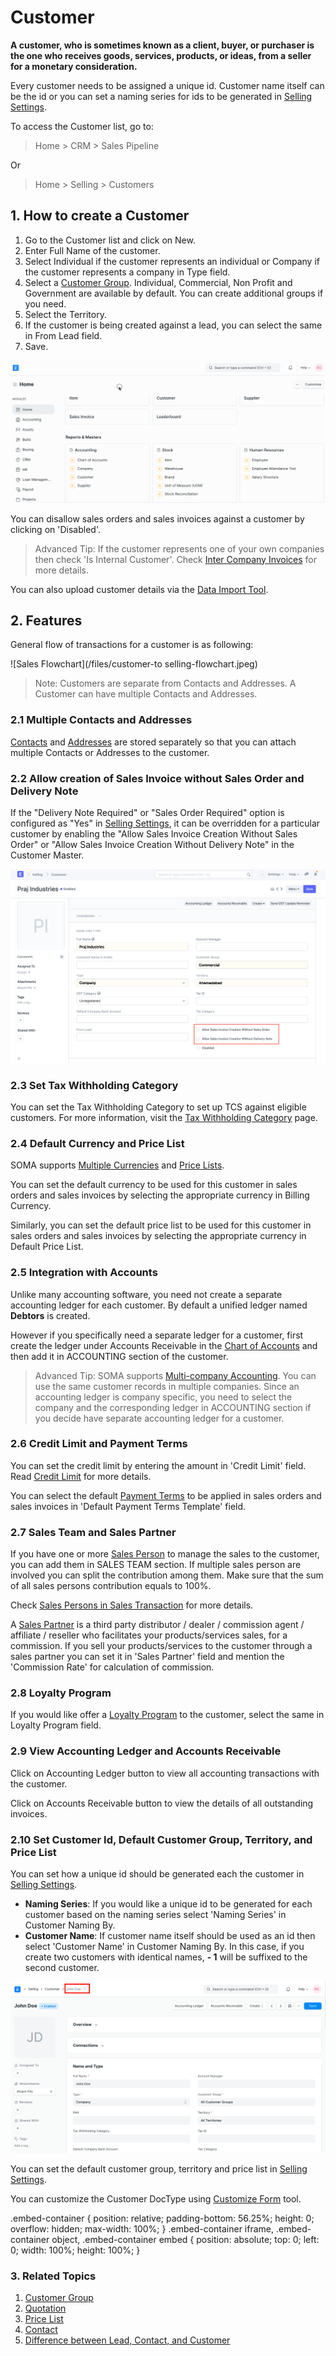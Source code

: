 
# Customer


**A customer, who is sometimes known as a client, buyer, or purchaser is the one
who receives goods, services, products, or ideas, from a seller for a monetary
consideration.**


Every customer needs to be assigned a unique id. Customer name itself can be the id or you can set a naming series for ids to be generated in [Selling Settings](/docs/en/selling/selling-settings).


To access the Customer list, go to:



> 
> Home > CRM > Sales Pipeline
> 
> 
> 


Or



> 
> Home > Selling > Customers
> 
> 
> 


## 1. How to create a Customer


1. Go to the Customer list and click on New.
2. Enter Full Name of the customer.
3. Select Individual if the customer represents an individual or Company if the customer represents a company in Type field.
4. Select a [Customer Group](/docs/en/CRM/customer-group). Individual, Commercial, Non Profit and Government are available by default. You can create additional groups if you need.
5. Select the Territory.
6. If the customer is being created against a lead, you can select the same in From Lead field.
7. Save.


![Creating New Customer](/files/create-customer.gif)


You can disallow sales orders and sales invoices against a customer by clicking on 'Disabled'.



> 
> Advanced Tip: If the customer represents one of your own companies then check 'Is Internal Customer'. Check [Inter Company Invoices](/docs/en/accounts/inter-company-invoices) for more details.
> 
> 
> 


You can also upload customer details via the [Data Import Tool](/docs/en/setting-up/data/data-import).


## 2. Features


General flow of transactions for a customer is as following:


![Sales Flowchart](/files/customer-to selling-flowchart.jpeg)



> 
> Note: Customers are separate from Contacts and Addresses. A Customer can
>  have multiple Contacts and Addresses.
> 
> 
> 


### 2.1 Multiple Contacts and Addresses


[Contacts](/docs/en/CRM/contact) and [Addresses](/docs/en/CRM/address) are stored separately so that you can
attach multiple Contacts or Addresses to the customer.


### 2.2 Allow creation of Sales Invoice without Sales Order and Delivery Note


If the "Delivery Note Required" or "Sales Order Required" option is configured as "Yes" in [Selling Settings](/docs/en/selling/selling-settings), it can be overridden for a particular customer by enabling the "Allow Sales Invoice Creation Without Sales Order" or "Allow Sales Invoice Creation Without Delivery Note" in the Customer Master.


![Sales Order Mandatory Setting](/files/customer-so-dn-required.png)


### 2.3 Set Tax Withholding Category


You can set the Tax Withholding Category to set up TCS against eligible customers. For more information, visit the [Tax Withholding Category](/docs/en/accounts/tax-withholding-category) page.


### 2.4 Default Currency and Price List


SOMA supports [Multiple Currencies](/docs/en/accounts/multi-currency-accounting) and [Price Lists](/docs/en/stock/price-lists).


You can set the default currency to be used for this customer in sales orders and sales invoices by selecting the appropriate currency in Billing Currency.


Similarly, you can set the default price list to be used for this customer in sales orders and sales invoices by selecting the appropriate currency in Default Price List.


### 2.5 Integration with Accounts


Unlike many accounting software, you need not create a separate accounting ledger for each customer.
By default a unified ledger named **Debtors** is created.


However if you specifically need a separate ledger for a customer, first create the ledger under
Accounts Receivable in the [Chart of Accounts](/docs/en/accounts/chart-of-accounts.html) and then add it in ACCOUNTING section of the customer.



> 
> Advanced Tip: SOMA supports [Multi-company Accounting](/docs/en/accounts/inter-company-journal-entry). You can use the same customer records in multiple companies. Since an accounting ledger is company specific, you need to select the company and the corresponding ledger in ACCOUNTING section if you decide have separate accounting ledger for a customer.
> 
> 
> 


### 2.6 Credit Limit and Payment Terms


You can set the credit limit by entering the amount in 'Credit Limit' field. Read [Credit Limit](/docs/en/accounts/credit-limit) for more details.


You can select the default [Payment Terms](/docs/en/accounts/payment-terms) to be applied in sales orders and sales invoices in 'Default Payment Terms Template' field.


### 2.7 Sales Team and Sales Partner


If you have one or more [Sales Person](/docs/en/CRM/sales-person) to manage the sales to the customer, you can add them in SALES TEAM section. If multiple sales person are involved you can split the contribution among them. Make sure that the sum of all sales persons contribution equals to 100%.


Check [Sales Persons in Sales Transaction](/docs/en/selling/articles/sales-persons-in-the-sales-transactions) for more details.


A [Sales Partner](/docs/en/selling/sales-partner) is a third party distributor / dealer / commission agent /
affiliate / reseller who facilitates your products/services sales, for a commission.
If you sell your products/services to the customer through a sales partner you can set it in 'Sales Partner' field and mention the 'Commission Rate' for calculation of commission.


### 2.8 Loyalty Program


If you would like offer a [Loyalty Program](/docs/en/accounts/loyalty-program) to the customer, select the same in Loyalty Program field.


### 2.9 View Accounting Ledger and Accounts Receivable


Click on Accounting Ledger button to view all accounting transactions with the customer.


Click on Accounts Receivable button to view the details of all outstanding invoices.


### 2.10 Set Customer Id, Default Customer Group, Territory, and Price List


You can set how a unique id should be generated each the customer in [Selling Settings](/docs/en/selling/selling-settings).


* **Naming Series**: If you would like a unique id to be generated for each customer based on the naming series select 'Naming Series' in Customer Naming By.
* **Customer Name**: If customer name itself should be used as an id then select 'Customer Name' in Customer Naming By. In this case, if you create two customers with identical names, **- 1** will be suffixed to the second customer.


![Customer Id](/files/customer-with-identical-names.png)


You can set the default customer group, territory and price list in [Selling Settings](/docs/en/selling/selling-settings).


You can customize the Customer DocType using [Customize Form](/docs/en/customize-erpnext/custom-field) tool.



.embed-container { position: relative; padding-bottom: 56.25%; height: 0; overflow: hidden; max-width: 100%; } .embed-container iframe, .embed-container object, .embed-container embed { position: absolute; top: 0; left: 0; width: 100%; height: 100%; }
 





### 3. Related Topics


1. [Customer Group](/docs/en/CRM/customer-group)
2. [Quotation](/docs/en/selling/quotation)
3. [Price List](/docs/en/stock/price-lists)
4. [Contact](/docs/en/CRM/contact)
5. [Difference between Lead, Contact, and Customer](/docs/en/CRM/articles/difference_between_lead_contact_and_customer)



